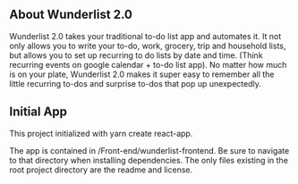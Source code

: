 ## About Wunderlist 2.0

Wunderlist 2.0 takes your traditional to-do list app and automates it. It not only allows you to write your to-do, work, grocery, trip and household lists, but allows you to set up recurring to do lists by date and time. (Think recurring events on google calendar + to-do list app). No matter how much is on your plate, Wunderlist 2.0 makes it super easy to remember all the little recurring to-dos and surprise to-dos that pop up unexpectedly.

## Initial App

This project initialized with yarn create react-app.

The app is contained in /Front-end/wunderlist-frontend. Be sure to navigate to that directory when installing dependencies. The only files existing in the root project directory are the readme and license.


